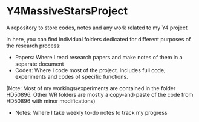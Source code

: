 # Y4MassiveStarsProject
A repository to store codes, notes and any work related to my Y4 project

In here, you can find individual folders dedicated for different purposes of the research process:
- Papers: Where I read research papers and make notes of them in a separate document
- Codes: Where I code most of the project. Includes full code, experiments and codes of specific functions.

(Note: Most of my workings/experiments are contained in the folder HD50896. Other WR folders are mostly a copy-and-paste of the code from HD50896 with minor modifications)
- Notes: Where I take weekly to-do notes to track my progress
